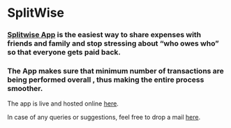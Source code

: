 # SplitWise

### [Splitwise App](https://akt114.github.io/SplitWiseApp/) is the easiest way to share expenses with friends and family and stop stressing about “who owes who” so that everyone gets paid back.
### The App makes sure that minimum number of transactions are being performed overall , thus making the entire process smoother.

The app is live and hosted online [here](https://akt114.github.io/SplitWiseApp/).

In case of any queries or suggestions, feel free to drop a mail [here](mailto:amittiwary710@gmail.com).
